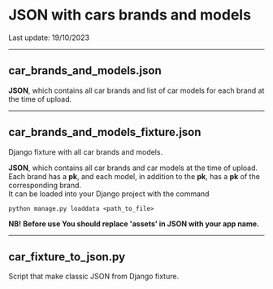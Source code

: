 # JSON with cars brands and models
Last update: 19/10/2023
_____
## car_brands_and_models.json
**JSON**, which contains all car brands and list of car models for each brand at the time of upload.
_____
## car_brands_and_models_fixture.json
Django fixture with all car brands and models.    

**JSON**, which contains all car brands and car models at the time of upload.    
Each brand has a **pk**, and each model, in addition to the **pk**, has a **pk** of the corresponding brand.    
It can be loaded into your Django project with the command 
```
python manage.py loaddata <path_to_file>
```
**NB!** **Before use You should replace 'assets' in JSON with your app name.**
_____
## car_fixture_to_json.py
Script that make classic JSON from Django fixture.
